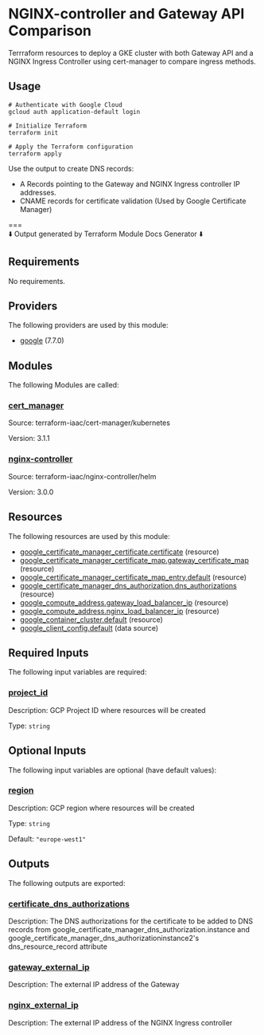 # NGINX-controller and Gateway API Comparison

Terrraform resources to deploy a GKE cluster with both Gateway API and a NGINX Ingress Controller using cert-manager to compare ingress methods.

## Usage

```shell
# Authenticate with Google Cloud
gcloud auth application-default login

# Initialize Terraform
terraform init

# Apply the Terraform configuration
terraform apply
```

Use the output to create DNS records:

- A Records pointing to the Gateway and NGINX Ingress controller IP addresses.
- CNAME records for certificate validation (Used by Google Certificate Manager)

===  
⬇️ Output generated by Terraform Module Docs Generator ⬇️

## Requirements

No requirements.

## Providers

The following providers are used by this module:

- <a name="provider_google"></a> [google](#provider\_google) (7.7.0)

## Modules

The following Modules are called:

### <a name="module_cert_manager"></a> [cert\_manager](#module\_cert\_manager)

Source: terraform-iaac/cert-manager/kubernetes

Version: 3.1.1

### <a name="module_nginx-controller"></a> [nginx-controller](#module\_nginx-controller)

Source: terraform-iaac/nginx-controller/helm

Version: 3.0.0

## Resources

The following resources are used by this module:

- [google_certificate_manager_certificate.certificate](https://registry.terraform.io/providers/hashicorp/google/latest/docs/resources/certificate_manager_certificate) (resource)
- [google_certificate_manager_certificate_map.gateway_certificate_map](https://registry.terraform.io/providers/hashicorp/google/latest/docs/resources/certificate_manager_certificate_map) (resource)
- [google_certificate_manager_certificate_map_entry.default](https://registry.terraform.io/providers/hashicorp/google/latest/docs/resources/certificate_manager_certificate_map_entry) (resource)
- [google_certificate_manager_dns_authorization.dns_authorizations](https://registry.terraform.io/providers/hashicorp/google/latest/docs/resources/certificate_manager_dns_authorization) (resource)
- [google_compute_address.gateway_load_balancer_ip](https://registry.terraform.io/providers/hashicorp/google/latest/docs/resources/compute_address) (resource)
- [google_compute_address.nginx_load_balancer_ip](https://registry.terraform.io/providers/hashicorp/google/latest/docs/resources/compute_address) (resource)
- [google_container_cluster.default](https://registry.terraform.io/providers/hashicorp/google/latest/docs/resources/container_cluster) (resource)
- [google_client_config.default](https://registry.terraform.io/providers/hashicorp/google/latest/docs/data-sources/client_config) (data source)

## Required Inputs

The following input variables are required:

### <a name="input_project_id"></a> [project\_id](#input\_project\_id)

Description: GCP Project ID where resources will be created

Type: `string`

## Optional Inputs

The following input variables are optional (have default values):

### <a name="input_region"></a> [region](#input\_region)

Description: GCP region where resources will be created

Type: `string`

Default: `"europe-west1"`

## Outputs

The following outputs are exported:

### <a name="output_certificate_dns_authorizations"></a> [certificate\_dns\_authorizations](#output\_certificate\_dns\_authorizations)

Description: The DNS authorizations for the certificate to be added to DNS records from google\_certificate\_manager\_dns\_authorization.instance and google\_certificate\_manager\_dns\_authorizationinstance2's dns\_resource\_record attribute

### <a name="output_gateway_external_ip"></a> [gateway\_external\_ip](#output\_gateway\_external\_ip)

Description: The external IP address of the Gateway

### <a name="output_nginx_external_ip"></a> [nginx\_external\_ip](#output\_nginx\_external\_ip)

Description: The external IP address of the NGINX Ingress controller
